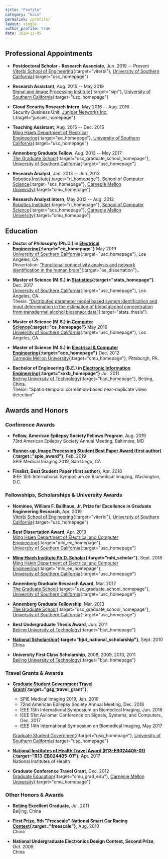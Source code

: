 ```yaml
---
title: "Profile"
category: "main"
permalink: /profile/
layout: single
author_profile: true
date: 2019-11-05
---
```


## Professional Appointments

* **Postdoctoral Scholar - Research Associate**, <span class="align-right">Jun. 2019 -- Present</span>  
[Viterbi School of Engineering](https://viterbischool.usc.edu){:target="viterbi"}, [University of Southern California](http://www.usc.edu){:target="usc_homepage"}

* **Research Assistant**, <span class="align-right">Aug. 2015 -- May 2019</span>  
[Signal and Image Processing Institute](https://minghsiehee.usc.edu/groups-and-institutes/sipi){:target="sipi"}, [University of Southern California](http://www.usc.edu){:target="usc_homepage"}

* **Cloud Security Research Intern**, <span class="align-right">May 2016 -- Aug. 2016</span>  
Security Business Unit, [Juniper Networks Inc.](https://www.juniper.net){:target="juniper_homepage"}

* **Teaching Assistant**, <span class="align-right">Aug. 2015 -- Dec. 2015</span>  
[Ming Hsieh Department of Electrical Engineering](https://minghsiehee.usc.edu){:target="ee_homepage"}, [University of Southern California](http://www.usc.edu){:target="usc_homepage"}

* **Annenberg Graduate Fellow**, <span class="align-right">Aug. 2013 -- May 2017</span>  
[The Graduate School](http://graduateschool.usc.edu){:target="usc_graduate_school_homepage"}, [University of Southern California](http://www.usc.edu){:target="usc_homepage"}

* **Research Analyst**, <span class="align-right">Jan. 2013 -- Jun. 2013</span>  
[Robotics Institute](https://www.ri.cmu.edu){:target="ri_homepage"}, [School of Computer Science](https://www.scs.cmu.edu){:target="scs_homepage"}, [Carnegie Mellon University](http://www.cmu.edu){:target="cmu_homepage"} 

* **Research Analyst Intern**, <span class="align-right">May 2012 -- Aug. 2012</span>  
[Robotics Institute](https://www.ri.cmu.edu){:target="ri_homepage"}, [School of Computer Science](https://www.scs.cmu.edu){:target="scs_homepage"}, [Carnegie Mellon University](http://www.cmu.edu){:target="cmu_homepage"}

## Education

* **Doctor of Philosophy (Ph.D.) in [Electrical Engineering](https://minghsiehee.usc.edu/){:target="ee_homepage"}** <span class="align-right">May 2019</span>  
[University of Southern California](http://www.usc.edu){:target="usc_homepage"}, Los Angeles, CA.  
Dissertation: ["Functional connectivity analysis and network identification in the human brain"](http://digitallibrary.usc.edu/cdm/compoundobject/collection/p15799coll89/id/157209/rec/1){:target="ee_dissertation"}..

* **Master of Science (M.S.) in [Statistics](https://dornsife.usc.edu/statsms/){:target="stats_homepage"}** <span class="align-right">Dec. 2017</span>  
[University of Southern California](http://www.usc.edu){:target="usc_homepage"}, Los Angeles, CA.  
Thesis: [“Distributed parameter model based system identification and input determination in the estimation of blood alcohol concentration from transdermal alcohol biosensor data”](http://digitallibrary.usc.edu/cdm/compoundobject/collection/p15799coll40/id/399407/){:target="stats_thesis"}.

* **Master of Science (M.S.) in [Computer Science](https://www.cs.usc.edu/masters/computer-science-general){:target="cs_homepage"}** <span class="align-right">May 2016</span>  
[University of Southern California](http://www.usc.edu){:target="usc_homepage"}, Los Angeles, CA.  

* **Master of Science (M.S.) in [Electrical & Computer Engineering](https://www.ece.cmu.edu){:target="ece_homepage"}** <span class="align-right">Dec. 2012</span>  
[Carnegie Mellon University](http://www.cmu.edu){:target="cmu_homepage"}, Pittsburgh, PA.  

* **Bachelor of Engineering (B.E.) in [Electronic Information Engineering](http://xxxb.bjut.edu.cn/index.html){:target="xxxb_homepage"}** <span class="align-right">Jul. 2011</span>  
[Beijing University of Technology](http://english.bjut.edu.cn){:target="bjut_homepage"}, Beijing, China.  
Thesis: "Spatio-temporal correlation-based near-duplicate video detection"

## Awards and Honors

### Conference Awards

* **Fellow, American Epilepsy Society Fellows Program**, <span class="align-right">Aug. 2019</span>  
73rd American Epilepsy Society Annual Meeting, Baltimore, MD

* **[Runner-up, Image Processing Student Best Paper Award (first author)](https://spie.org/Documents/ConferencesExhibitions/2019%20Poster%20Awards%20Copy%20for%20Website.pdf){:target="spie_award"}**,  <span class="align-right">Feb. 2019</span>  
SPIE Medical Imaging 2019, San Diego, CA

* **Finalist, Best Student Paper (first author)**, <span class="align-right">Apr. 2018</span>  
IEEE 15th International Symposium on Biomedical Imaging, Washington, D.C.

### Fellowships, Scholarships & University Awards

* **Nominee, William F. Ballhaus, Jr. Prize for Excellence in Graduate Engineering Research**, <span class="align-right">Apr. 2019</span>  
[Viterbi School of Engineering](https://viterbischool.usc.edu){:target="viterbi"}, [University of Southern California](http://www.usc.edu){:target="usc_homepage"}

* **Best Dissertation Award**, <span class="align-right">Apr. 2019</span>  
[Ming Hsieh Department of Electrical and Computer Engineering](https://minghsiehee.usc.edu){:target="mhi_ee_homepage"},  
[University of Southern California](http://www.usc.edu){:target="usc_homepage"}

* **[Ming Hsieh Institute Ph.D. Scholar](https://minghsiehee.usc.edu/mhi-home/mhi-mhi-scholars/){:target="mhi_scholar"}**, <span class="align-right">Sept. 2018</span>  
[Ming Hsieh Department of Electrical and Computer Engineering](https://minghsiehee.usc.edu){:target="mhi_ee_homepage"},  
[University of Southern California](http://www.usc.edu){:target="usc_homepage"}

* **Annenberg Graduate Research Award**, <span class="align-right">Mar. 2017</span>  
[The Graduate School](http://graduateschool.usc.edu){:target="usc_graduate_school_homepage"}, [University of Southern California](http://www.usc.edu){:target="usc_homepage"}

* **Annenberg Graduate Fellowship**, <span class="align-right">Mar. 2013</span>  
[The Graduate School](http://graduateschool.usc.edu){:target="usc_graduate_school_homepage"}, [University of Southern California](http://www.usc.edu){:target="usc_homepage"}

* **Best Undergraduate Thesis Award**, <span class="align-right">Jun. 2011</span>  
[Beijing University of Technology](http://www.bjut.edu.cn){:target="bjut_homepage"}

* **[National Scholarship](https://baike.baidu.com/item/%E5%9B%BD%E5%AE%B6%E5%A5%96%E5%AD%A6%E9%87%91/9693046){:target="bjut_national_scholarship"}**, <span class="align-right">Sept. 2010</span>  
China

* **University First Class Scholarship**, <span class="align-right">2008, 2009, 2010, 2011</span>  
 [Beijing University of Technology](http://www.bjut.edu.cn){:target="bjut_homepage"}

### Travel Grants & Awards

* **[Graduate Student Government Travel Grant](http://gsg.usc.edu/student-funding/travel-grants/){:target="gsg_travel_grant"}**,  
	+ SPIE Medical Imaging 2019, <span class="align-right">Jan. 2019</span>  
	+ 72nd American Epilepsy Society Annual Meeting, <span class="align-right">Dec. 2018</span>
	+ IEEE 15th International Symposium on Biomedical Imaging, <span class="align-right">Jun. 2018</span>
	+ IEEE 51st Asilomar Conference on Signals, Systems, and Computers, <span class="align-right">Dec. 2017</span>
	+ IEEE 14th International Symposium on Biomedical Imaging, <span class="align-right">May 2017</span>

	[Graduate Student Government](https://gsg.usc.edu){:target="gsg_homepage"}, [University of Southern California](http://www.usc.edu){:target="usc_homepage"}

* **[National Institutes of Health Travel Award (R13-EB024405-01)](https://projectreporter.nih.gov/project_info_description.cfm?aid=9331837&icde=36971946){:target="R13-EB024405-01"}**, <span class="align-right">Apr. 2017</span>  
National Institutes of Health

* **Graduate Conference Travel Grant**, <span class="align-right">Dec. 2012</span>  
[Graduate Education](https://www.cmu.edu/graduate){:target="cmu_grad_edu"}, [Carnegie Mellon University](http://www.cmu.edu){:target="cmu_homepage"}

### Other Honors & Awards

* **Beijing Excellent Graduate**, <span class="align-right">Jul. 2011</span>  
Beijing, China

* **[First Prize, 5th "Freescale" National Smart Car Racing Contest](https://baike.baidu.com/item/%E9%A3%9E%E6%80%9D%E5%8D%A1%E5%B0%94%E6%9D%AF%E5%85%A8%E5%9B%BD%E5%A4%A7%E5%AD%A6%E7%94%9F%E6%99%BA%E8%83%BD%E8%BD%A6%E7%AB%9E%E8%B5%9B/9133657){:target="freescale"}**, <span class="align-right">Aug. 2010</span>  
China

* **National Undergraduate Electronics Design Contest, Second Prize**, <span class="align-right">Oct. 2009</span>  
China
